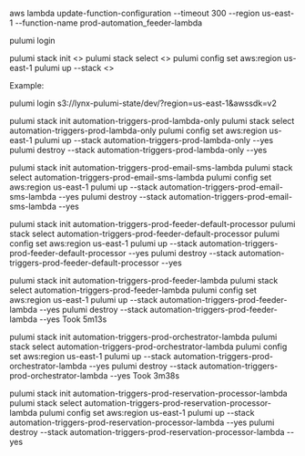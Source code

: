 aws lambda update-function-configuration --timeout 300 --region us-east-1 --function-name prod-automation_feeder-lambda

pulumi login <backend-url>

pulumi stack init <<stack name as per your json file>>
pulumi stack select <<stack name as per your json file>>
pulumi config set aws:region us-east-1
pulumi up --stack <<stack name as per your json file>>

Example:

pulumi login s3://lynx-pulumi-state/dev/?region=us-east-1&awssdk=v2

pulumi stack init automation-triggers-prod-lambda-only
pulumi stack select automation-triggers-prod-lambda-only
pulumi config set aws:region us-east-1
pulumi up --stack automation-triggers-prod-lambda-only --yes
pulumi destroy --stack automation-triggers-prod-lambda-only --yes

pulumi stack init automation-triggers-prod-email-sms-lambda
pulumi stack select automation-triggers-prod-email-sms-lambda
pulumi config set aws:region us-east-1
pulumi up --stack automation-triggers-prod-email-sms-lambda --yes
pulumi destroy --stack automation-triggers-prod-email-sms-lambda --yes

pulumi stack init automation-triggers-prod-feeder-default-processor
pulumi stack select automation-triggers-prod-feeder-default-processor
pulumi config set aws:region us-east-1
pulumi up --stack automation-triggers-prod-feeder-default-processor --yes
pulumi destroy --stack automation-triggers-prod-feeder-default-processor --yes

pulumi stack init automation-triggers-prod-feeder-lambda
pulumi stack select automation-triggers-prod-feeder-lambda
pulumi config set aws:region us-east-1
pulumi up --stack automation-triggers-prod-feeder-lambda --yes
pulumi destroy --stack automation-triggers-prod-feeder-lambda --yes
Took 5m13s

pulumi stack init automation-triggers-prod-orchestrator-lambda
pulumi stack select automation-triggers-prod-orchestrator-lambda
pulumi config set aws:region us-east-1
pulumi up --stack automation-triggers-prod-orchestrator-lambda --yes
pulumi destroy --stack automation-triggers-prod-orchestrator-lambda --yes
Took 3m38s

pulumi stack init automation-triggers-prod-reservation-processor-lambda
pulumi stack select automation-triggers-prod-reservation-processor-lambda
pulumi config set aws:region us-east-1
pulumi up --stack automation-triggers-prod-reservation-processor-lambda --yes
pulumi destroy --stack automation-triggers-prod-reservation-processor-lambda --yes
